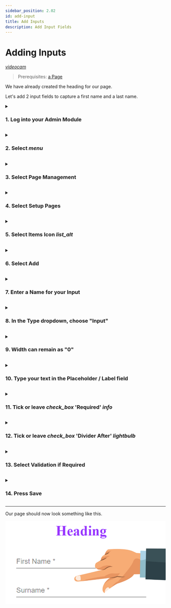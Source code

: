 ```yaml
---
sidebar_position: 2.02
id: add-input
title: Add Inputs
description: Add Input Fields
---
```

# Adding Inputs
[<i className="material-icons-h1 end">videocam</i>](/vids/Dashnetics-addinputs.mp4)

> Prerequisites: [a Page](first-page)

We have already created the heading for our page.

Let's add 2 input fields to capture a first name and a last name.


<details>

<summary>

<h3 style={{ display: 'inline'}}> 1.  Log into your Admin Module </h3>

</summary><p></p>

To access your admin site, simply type **"admin."** before your public url. 

eg: https://admin.demo.dashnetics.com.au


![img](/img/adminlogin-cfb3883e18efb80bf1eab39a6aba15ab.png)

</details>
<p></p>


<details>

<summary>

<h3 style={{ display: 'inline'}}> 2.  Select <span className="buttontext"> <i className="material-icons">menu</i></span>  </h3>

</summary><p></p>

![img](/img/adminmenu-e1ef5a93a900bdfb54c72920a5ce4ea0.png)

</details>
<p></p>



<details>

<summary>

<h3 style={{ display: 'inline'}}> 3.  Select  <span className="buttontext"> Page Management </span> </h3>

</summary><p></p>

![img](/img/menu_page_management.png)

</details>
<p></p>



<details>

<summary>

<h3 style={{ display: 'inline'}}> 4.  Select <span className="buttontext"> Setup Pages </span> </h3>

</summary><p></p>


![img](/img/menu_setup_pages.png)

</details>
<p></p>



<details>

<summary>

<h3 style={{ display: 'inline'}}> 5.  Select Items Icon <span className="buttontext"> <i className="material-icons">list_alt</i></span> </h3>

</summary><p></p>

Each page will be listed, choose the "Items" Icon next to the page you want to change.

![img](/img/items.png)

</details>
<p></p>


<details>

<summary>

<h3 style={{ display: 'inline'}}> 6.  Select <span className="buttontext"> Add </span> </h3>

</summary><p></p>

To begin adding a new Item to the page

![img](/img/add_items.png)

</details>
<p></p>



<details>

<summary>

<h3 style={{ display: 'inline'}}> 7.  Enter a Name for your Input </h3>

</summary><p></p>

- For example, *"First Name"* 

Names can contain spaces or any characters

![img](/img/add_item_name.png)

</details>
<p></p>



<details>

<summary>

<h3 style={{ display: 'inline'}}> 8.   In the <span className="droplisttext"> Type</span>  dropdown, choose "Input"</h3> 

</summary><p></p>


![img](/img/edit-form-item-type-input.png)

</details>
<p></p>



<details>

<summary>

<h3 style={{ display: 'inline'}}> 
9.  Width can remain as "0"</h3> 

</summary><p></p>
Width "0" means the item will display at the DEFAULT width.

This can be changed later if necessary

![img](/img/edit-form-item-width.png)

</details>
<p></p>



<details>

<summary>

<h3 style={{ display: 'inline'}}> 
10.  Type your text in the Placeholder / Label field </h3> 

</summary><p></p>

This is what your page users will see, so make it relevant and easy to understand.

An input labelled "Street Name" is easier to follow than one names "ADD-St" 



![img](/img/edit-form-item-input-text.png)


</details>
<p></p>


<details>

<summary>

<h3 style={{ display: 'inline'}}> 11. Tick or leave <i className="material-icons grey">check_box</i> 'Required'  <span style={{color:'grey'}}><i className="material-icons">info</i></span></h3> 

</summary><p></p>

 Ticking this will make this input mandatory in order to submit the form.

:::note <h2 className="white"> If you make the input "Required" or "Mandatory" </h2>
<p className="white">

- They will not be able to submit if they have not filled in a value.

- It should therefore be something everybody has immediate access to, like their name or phone number

- The field will show an * to inform the user it is mandatory

- The input will turn <span className="red largertext"> red </span> if not filled in to show the user has missed a mandatory item

</p>
:::


![img](/img/edit-form-item-required.png)

</details>
<p></p>

<details>

<summary>

<h3 style={{ display: 'inline'}}> 12. Tick or leave <i className="material-icons grey">check_box</i> 'Divider After'  <span style={{color:'green'}}><i className="material-icons">lightbulb</i></span></h3> 

</summary><p></p>


:::tip  If you want 2 items on the same line 

for instance with first name and surname, don't tick 'Divide After' for first name, Tick it for surname

:::


 Ticking this will ensure the next item we add will appear below this one.

![img](/img/edit-form-item-divide-after.png)

</details>
<p></p>

<details>

<summary>

<h3 style={{ display: 'inline'}}> 13. Select <span className="buttontext"> Validation if Required</span> </h3> 

</summary><p></p>


:::tip <h3>For more information on Validation see [Custom Validation](/docs/manuals/advanced/custom-validation)  </h3>



:::

:::note <h3 className="white">   you can add multiple validations on the same input </h3>
<p className="white">

for instance with an input of "age" you may have a maximum AND minimum

eg - to limit [age] input between 6 and 120

| Select | Value | Text |
| --- | --- | --- | 
|Greater Than | 6 | Are you playing on Mum's Ipad again? |

and

| Select | Value | Text |
| --- | --- | --- | 
|Less Than|  120| Wow, you look great for your age!|

</p>
:::

:::note <h3 className="white">  Using todays date to validate </h3>
<p className="white">

In the above example, instead of an input of "age" you may have a "Date of Birth" field

eg - to limit [Date of Birth] to between 6 and 120

| Select | Value | Text |
| --- | --- | --- | 
|Less Than | today-6 | Are you playing on Mum's Ipad again? |

and

| Select | Value | Text |
| --- | --- | --- | 
|Greater Than|  today-120| Wow, you look great for your age!|

</p>
:::

![img](/img/add-input-validation.png)

</details>


<p></p>


<details>

<summary>

<h3 style={{ display: 'inline'}}> 14.  Press <span className="buttontext"> Save </span> </h3>

</summary><p></p>

![img](/img/edit-form-item-input-save.png)

</details>

---

Our page should now look something like this.

![img](/img/add-input.png)

